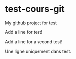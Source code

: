 # test-cours-git
My github project for test

Add a line for test!

Add a  line for a second test!

Une ligne uniquement dans test. 